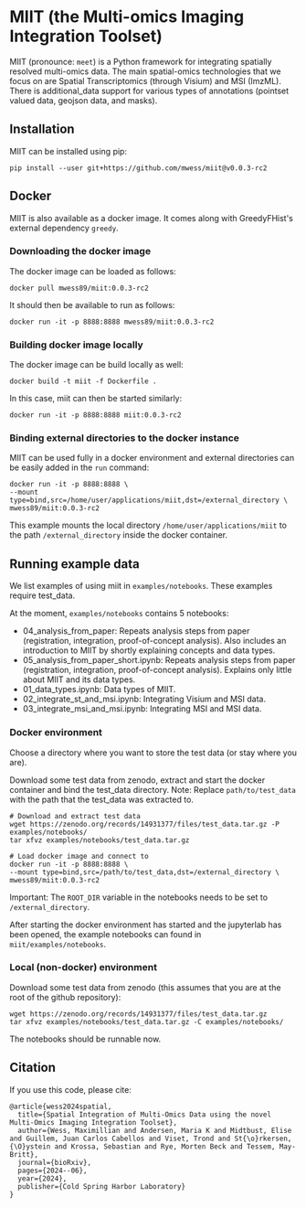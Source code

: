 # MIIT (the Multi-omics Imaging Integration Toolset)

MIIT (pronounce: `meet`) is a Python framework for integrating spatially resolved multi-omics data. The main spatial-omics technologies that we focus on are Spatial Transcriptomics 
(through Visium) and MSI (ImzML). There is additional_data support for various types of annotations (pointset valued data, geojson data, and masks).

## Installation

MIIT can be installed using pip:

```
pip install --user git+https://github.com/mwess/miit@v0.0.3-rc2
```

## Docker

MIIT is also available as a docker image. It comes along with GreedyFHist's external dependency 
`greedy`.

### Downloading the docker image

The docker image can be loaded as follows:

```
docker pull mwess89/miit:0.0.3-rc2
```

It should then be available to run as follows:

```
docker run -it -p 8888:8888 mwess89/miit:0.0.3-rc2
```

### Building docker image locally

The docker image can be build locally as well:

```
docker build -t miit -f Dockerfile .
```

In this case, miit can then be started similarly:

```
docker run -it -p 8888:8888 miit:0.0.3-rc2
```

### Binding external directories to the docker instance

MIIT can be used fully in a docker environment and external directories can be easily added in the
`run` command:

```
docker run -it -p 8888:8888 \
--mount type=bind,src=/home/user/applications/miit,dst=/external_directory \
mwess89/miit:0.0.3-rc2

```

This example mounts the local directory `/home/user/applications/miit` to the path 
`/external_directory` inside the docker container.

## Running example data

We list examples of using miit in `examples/notebooks`.  These examples require test_data.

At the moment, `examples/notebooks` contains 5 notebooks:

- 04_analysis_from_paper: Repeats analysis steps from paper (registration, integration, proof-of-concept analysis). Also includes an introduction to MIIT by shortly explaining concepts and data types.
- 05_analysis_from_paper_short.ipynb: Repeats analysis steps from paper (registration, integration, proof-of-concept analysis). Explains only little about MIIT and its data types.
- 01_data_types.ipynb: Data types of MIIT.
- 02_integrate_st_and_msi.ipynb: Integrating Visium and MSI data.
- 03_integrate_msi_and_msi.ipynb: Integrating MSI and MSI data.

### Docker environment

Choose a directory where you want to store the test data (or stay where you are).

Download some test data from zenodo, extract and start the docker container and bind the test_data directory. Note: Replace `path/to/test_data` with the path that the test_data was extracted to.

```
# Download and extract test data
wget https://zenodo.org/records/14931377/files/test_data.tar.gz -P examples/notebooks/
tar xfvz examples/notebooks/test_data.tar.gz

# Load docker image and connect to 
docker run -it -p 8888:8888 \
--mount type=bind,src=/path/to/test_data,dst=/external_directory \
mwess89/miit:0.0.3-rc2
```

Important: The `ROOT_DIR` variable in the notebooks needs to be set to `/external_directory`.


After starting the docker environment has started and the jupyterlab has been opened, the example notebooks can found in `miit/examples/notebooks`.


### Local (non-docker) environment

Download some test data from zenodo (this assumes that you are at the root of the github repository):
```
wget https://zenodo.org/records/14931377/files/test_data.tar.gz
tar xfvz examples/notebooks/test_data.tar.gz -C examples/notebooks/
```

The notebooks should be runnable now.


## Citation

If you use this code, please cite: 

```
@article{wess2024spatial,
  title={Spatial Integration of Multi-Omics Data using the novel Multi-Omics Imaging Integration Toolset},
  author={Wess, Maximillian and Andersen, Maria K and Midtbust, Elise and Guillem, Juan Carlos Cabellos and Viset, Trond and St{\o}rkersen, {\O}ystein and Krossa, Sebastian and Rye, Morten Beck and Tessem, May-Britt},
  journal={bioRxiv},
  pages={2024--06},
  year={2024},
  publisher={Cold Spring Harbor Laboratory}
}
```
